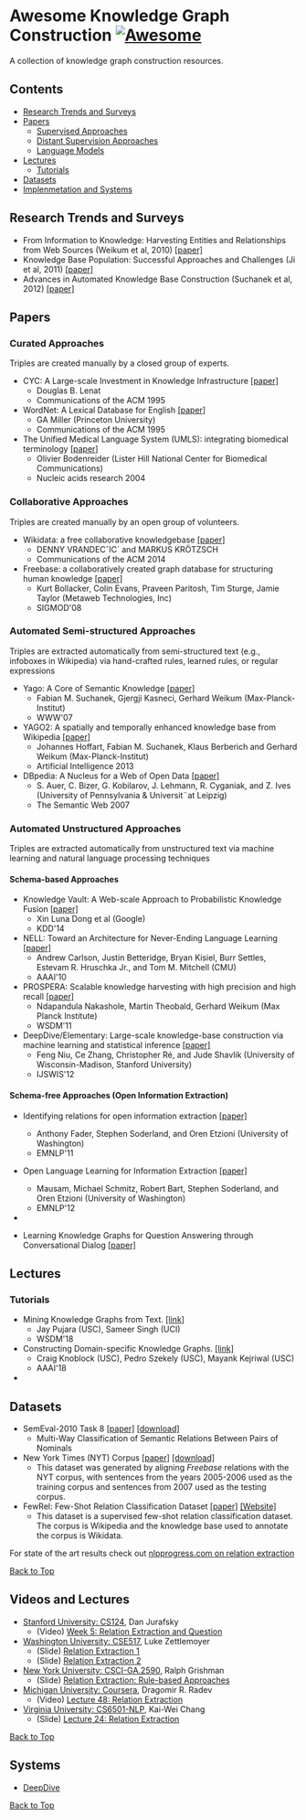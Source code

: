 # Awesome Knowledge Graph Construction [![Awesome](https://awesome.re/badge.svg)](https://awesome.re)

A collection of knowledge graph construction resources.

## Contents
* [Research Trends and Surveys](#research-trends-and-surveys)
* [Papers](#papers)
	* [Supervised Approaches](#supervised-approaches)
	* [Distant Supervision Approaches](#distant-supervision-approaches)
	* [Language Models](#language-models)
* [Lectures](#courses-and-lectures)
	* [Tutorials](#tutorials)
* [Datasets](#datasets)
* [Implenmetation and Systems](#implenmetation-and-systems)


## Research Trends and Surveys

* From Information to Knowledge: Harvesting Entities and Relationships from Web Sources (Weikum et al, 2010) [[paper]](https://people.mpi-inf.mpg.de/~weikum/pods2010-weikum&theobald.pdf)
* Knowledge Base Population: Successful Approaches and Challenges (Ji et al, 2011) [[paper]](https://www.aclweb.org/anthology/P11-1115.pdf)
* Advances in Automated Knowledge Base Construction (Suchanek et al, 2012) [[paper]](https://pdfs.semanticscholar.org/709e/64be9cc9eb7c8b29bf49237cd2df835efd24.pdf)



## Papers

### Curated Approaches 

Triples are created manually by a closed group of experts.

* CYC: A Large-scale Investment in Knowledge Infrastructure [[paper]](https://www.cc.gatech.edu/~isbell/classes/reading/papers/lenat95cyc.pdf)
	* Douglas B. Lenat
	* Communications of the ACM 1995
* WordNet: A Lexical Database for English [[paper]](http://l2r.cs.uiuc.edu/Teaching/CS598-05/Papers/miller95.pdf)
	* GA Miller (Princeton University)
	* Communications of the ACM 1995
* The Unified Medical Language System (UMLS): integrating biomedical terminology [[paper]](https://www.ncbi.nlm.nih.gov/pmc/articles/PMC308795/)
	* Olivier Bodenreider (Lister Hill National Center for Biomedical Communications)
	* Nucleic acids research 2004

### Collaborative Approaches

Triples are created manually by an open group of volunteers.

* Wikidata: a free collaborative knowledgebase [[paper]](http://ws.nju.edu.cn/courses/ke/reading/3_wikidata.pdf)
	* DENNY VRANDECˇIC´ and  MARKUS KRÖTZSCH 
	* Communications of the ACM 2014
* Freebase: a collaboratively created graph database for structuring human knowledge [[paper]](http://citeseerx.ist.psu.edu/viewdoc/download?doi=10.1.1.538.7139&rep=rep1&type=pdf)
	* Kurt Bollacker, Colin Evans, Praveen Paritosh, Tim Sturge, Jamie Taylor (Metaweb Technologies, Inc)
	* SIGMOD'08

### Automated Semi-structured Approaches

Triples are extracted automatically from semi-structured text (e.g., infoboxes in Wikipedia) via hand-crafted rules, learned rules, or regular expressions 

* Yago: A Core of Semantic Knowledge [[paper]](https://www2007.org/papers/paper391.pdf)
	* Fabian M. Suchanek, Gjergji Kasneci, Gerhard Weikum (Max-Planck-Institut)
	* WWW'07
* YAGO2: A spatially and temporally enhanced knowledge base from Wikipedia [[paper]](https://www.sciencedirect.com/science/article/pii/S0004370212000719)
	* Johannes Hoffart, Fabian M. Suchanek, Klaus Berberich and Gerhard Weikum (Max-Planck-Institut)
	* Artificial Intelligence 2013
* DBpedia: A Nucleus for a Web of Open Data [[paper]](https://www.cis.upenn.edu/~zives/research/dbpedia.pdf)
	* S. Auer, C. Bizer, G. Kobilarov, J. Lehmann, R. Cyganiak, and Z. Ives (University of Pennsylvania & Universit¨at Leipzig)
	* The Semantic Web 2007

### Automated Unstructured Approaches

Triples are extracted automatically from unstructured text via machine learning and natural language processing techniques

#### Schema-based Approaches

* Knowledge Vault: A Web-scale Approach to Probabilistic Knowledge Fusion [[paper]](https://www.cs.ubc.ca/~murphyk/Papers/kv-kdd14.pdf)
	* Xin Luna Dong et al (Google)
	* KDD'14
* NELL: Toward an Architecture for Never-Ending Language Learning [[paper]](http://www.cs.cmu.edu/~acarlson/papers/carlson-aaai10.pdf)
	* Andrew Carlson, Justin Betteridge, Bryan Kisiel, Burr Settles, Estevam R. Hruschka Jr., and Tom M. Mitchell (CMU)
	* AAAI'10
* PROSPERA: Scalable knowledge harvesting with high precision and high recall [[paper]](http://www.nakashole.com/papers/2011-wsdm-prospera.pdf)
	* Ndapandula Nakashole, Martin Theobald, Gerhard Weikum (Max Planck Institute)
	* WSDM'11
* DeepDive/Elementary: Large-scale knowledge-base construction via machine learning and statistical inference [[paper]](http://infolab.stanford.edu/hazy/papers/elementary_journal.pdf)
	* Feng Niu, Ce Zhang, Christopher Ré, and Jude Shavlik (University of Wisconsin-Madison, Stanford University)
	* IJSWIS'12

#### Schema-free Approaches (Open Information Extraction)

* Identifying relations for open information extraction [[paper]](https://www.aclweb.org/anthology/D11-1142.pdf)
	* Anthony Fader, Stephen Soderland, and Oren Etzioni (University of Washington)
	* EMNLP'11
* Open Language Learning for Information Extraction [[paper]](https://homes.cs.washington.edu/~mausam/papers/emnlp12a.pdf)
	* Mausam, Michael Schmitz, Robert Bart, Stephen Soderland, and Oren Etzioni (University of Washington)
	* EMNLP'12
*

* Learning Knowledge Graphs for Question Answering through Conversational Dialog [[paper]](https://homes.cs.washington.edu/~hannaneh/papers/knowbot.pdf)



## Lectures

### Tutorials
* Mining Knowledge Graphs from Text. [[link]](https://kgtutorial.github.io/)
	* Jay Pujara (USC), Sameer Singh (UCI)
	* WSDM'18 
* Constructing Domain-specific Knowledge Graphs. [[link]](https://usc-isi-i2.github.io/AAAI18Tutorial/)
	* Craig Knoblock (USC), Pedro Szekely (USC), Mayank Kejriwal (USC)
	* AAAI'18
*


## Datasets
* SemEval-2010 Task 8 [[paper]](http://www.aclweb.org/anthology/S10-1006) [[download]](https://docs.google.com/leaf?id=0B_jQiLugGTAkMDQ5ZjZiMTUtMzQ1Yy00YWNmLWJlZDYtOWY1ZDMwY2U4YjFk&sort=name&layout=list&num=50)
	* Multi-Way Classification of Semantic Relations Between Pairs of Nominals
* New York Times (NYT) Corpus [[paper]](http://www.riedelcastro.org//publications/papers/riedel10modeling.pdf) [[download]](https://catalog.ldc.upenn.edu/LDC2008T19)
	* This dataset was generated by aligning *Freebase* relations with the NYT corpus, with sentences from the years 2005-2006 used as the training corpus and sentences from 2007 used as the testing corpus.
* FewRel: Few-Shot Relation Classification Dataset [[paper]](https://arxiv.org/abs/1810.10147) [[Website]](http://zhuhao.me/fewrel)
	* This dataset is a supervised few-shot relation classification dataset. The corpus is Wikipedia and the knowledge base used to annotate the corpus is Wikidata.

For state of the art results check out [nlpprogress.com on relation extraction](https://nlpprogress.com/english/relationship_extraction.html)

[Back to Top](#contents)


## Videos and Lectures
* [Stanford University: CS124](https://web.stanford.edu/class/cs124/), Dan Jurafsky
	* (Video) [Week 5: Relation Extraction and Question](https://www.youtube.com/watch?v=5SUzf6252_0&list=PLaZQkZp6WhWyszpcteV4LFgJ8lQJ5WIxK&ab_channel=FromLanguagestoInformation)
* [Washington University: CSE517](https://courses.cs.washington.edu/courses/cse517/), Luke Zettlemoyer
	* (Slide) [Relation Extraction 1](https://courses.cs.washington.edu/courses/cse517/13wi/slides/cse517wi13-RelationExtraction.pdf)
	* (Slide) [Relation Extraction 2](https://courses.cs.washington.edu/courses/cse517/13wi/slides/cse517wi13-RelationExtractionII.pdf)
* [New York University: CSCI-GA.2590](https://cs.nyu.edu/courses/spring17/CSCI-GA.2590-001/), Ralph Grishman
	* (Slide) [Relation Extraction: Rule-based Approaches](https://cs.nyu.edu/courses/spring17/CSCI-GA.2590-001/DependencyPaths.pdf)
* [Michigan University: Coursera](https://ai.umich.edu/portfolio/natural-language-processing/), Dragomir R. Radev
	* (Video) [Lecture 48: Relation Extraction](https://www.youtube.com/watch?v=TbrlRei_0h8&ab_channel=ArtificialIntelligence-AllinOne)
* [Virginia University: CS6501-NLP](http://web.cs.ucla.edu/~kwchang/teaching/NLP16/), Kai-Wei Chang
	* (Slide) [Lecture 24: Relation Extraction](http://web.cs.ucla.edu/~kwchang/teaching/NLP16/slides/24-relation.pdf)


[Back to Top](#contents)


## Systems
* [DeepDive](http://deepdive.stanford.edu/kbc)

[Back to Top](#contents)
